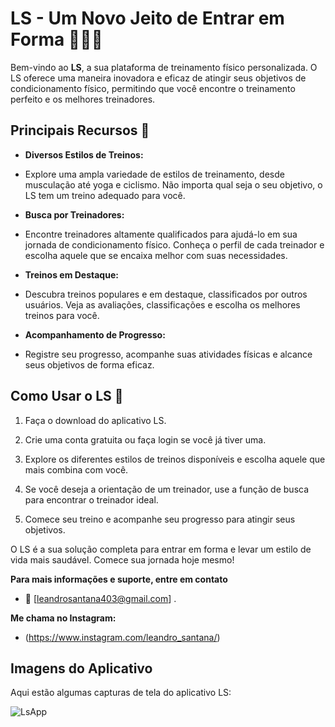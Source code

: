 # LS - Um Novo Jeito de Entrar em Forma 💪🏋️‍♂️

Bem-vindo ao **LS**, a sua plataforma de treinamento físico personalizada. 
O LS oferece uma maneira inovadora e eficaz de atingir seus objetivos de condicionamento físico, permitindo que você encontre o treinamento perfeito e os melhores treinadores.

## Principais Recursos 🌟

- **Diversos Estilos de Treinos:**
- Explore uma ampla variedade de estilos de treinamento, desde musculação até yoga e ciclismo. Não importa qual seja o seu objetivo, o LS tem um treino adequado para você.

- **Busca por Treinadores:**
- Encontre treinadores altamente qualificados para ajudá-lo em sua jornada de condicionamento físico. Conheça o perfil de cada treinador e escolha aquele que se encaixa melhor com suas necessidades.

- **Treinos em Destaque:**
- Descubra treinos populares e em destaque, classificados por outros usuários. Veja as avaliações, classificações e escolha os melhores treinos para você.

- **Acompanhamento de Progresso:**
- Registre seu progresso, acompanhe suas atividades físicas e alcance seus objetivos de forma eficaz.

## Como Usar o LS 🚀

1. Faça o download do aplicativo LS.

2. Crie uma conta gratuita ou faça login se você já tiver uma.

3. Explore os diferentes estilos de treinos disponíveis e escolha aquele que mais combina com você.

4. Se você deseja a orientação de um treinador, use a função de busca para encontrar o treinador ideal.

5. Comece seu treino e acompanhe seu progresso para atingir seus objetivos.

O LS é a sua solução completa para entrar em forma e levar um estilo de vida mais saudável. Comece sua jornada hoje mesmo!

**Para mais informações e suporte, entre em contato** 
- 📧 [leandrosantana403@gmail.com] .

**Me chama no Instagram:**

- (https://www.instagram.com/leandro_santana/) 

## Imagens do Aplicativo

Aqui estão algumas capturas de tela do aplicativo LS:
    
  ![LsApp](https://github.com/LeandroSSantana/ls_app/assets/91376715/aa3ce7ce-a54b-4d84-9469-45432eef0791)


